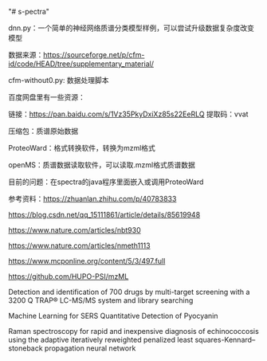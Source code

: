 

"# s-pectra" 

dnn.py：一个简单的神经网络质谱分类模型样例，可以尝试升级数据复杂度改变模型

数据来源：https://sourceforge.net/p/cfm-id/code/HEAD/tree/supplementary_material/

cfm-without0.py: 数据处理脚本

百度网盘里有一些资源：
 
链接：https://pan.baidu.com/s/1Vz35PkyDxiXz85s22EeRLQ 提取码：vvat

压缩包：质谱原始数据

ProteoWard：格式转换软件，转换为mzml格式

openMS：质谱数据读取软件，可以读取.mzml格式质谱数据

目前的问题：在spectra的java程序里面嵌入或调用ProteoWard

参考资料：https://zhuanlan.zhihu.com/p/40783833

https://blog.csdn.net/qq_15111861/article/details/85619948

https://www.nature.com/articles/nbt930

https://www.nature.com/articles/nmeth1113

https://www.mcponline.org/content/5/3/497.full

https://github.com/HUPO-PSI/mzML

Detection and identification of 700 drugs by multi-target screening with a 3200 Q TRAP® LC-MS/MS system and library searching

Machine Learning for SERS Quantitative Detection of Pyocyanin

Raman spectroscopy for rapid and inexpensive diagnosis of echinococcosis using the adaptive iteratively reweighted penalized least squares-Kennard–stoneback propagation neural network
